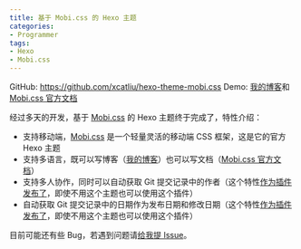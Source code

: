 ```yaml
---
title: 基于 Mobi.css 的 Hexo 主题
categories:
- Programmer
tags:
- Hexo
- Mobi.css
---
```


GitHub: https://github.com/xcatliu/hexo-theme-mobi.css
Demo: [我的博客](http://blog.xcatliu.com)和 [Mobi.css 官方文档][Mobi.css]

经过多天的开发，基于 [Mobi.css] 的 Hexo 主题终于完成了，特性介绍：

- 支持移动端，[Mobi.css] 是一个轻量灵活的移动端 CSS 框架，这是它的官方 Hexo 主题
- 支持多语言，既可以写博客（[我的博客](http://blog.xcatliu.com)）也可以写文档（[Mobi.css 官方文档][Mobi.css]）
- 支持多人协作，同时可以自动获取 Git 提交记录中的作者（这个特性[作为插件发布了](https://github.com/xcatliu/hexo-filter-author-from-git)，即使不用这个主题也可以使用这个插件）
- 自动获取 Git 提交记录中的日期作为发布日期和修改日期（这个特性[作为插件发布了](https://github.com/xcatliu/hexo-filter-date-from-git)，即使不用这个主题也可以使用这个插件）

目前可能还有些 Bug，若遇到问题请[给我提 Issue](https://github.com/xcatliu/hexo-theme-mobi.css/issues/new)。

[Mobi.css]: http://getmobicss.com